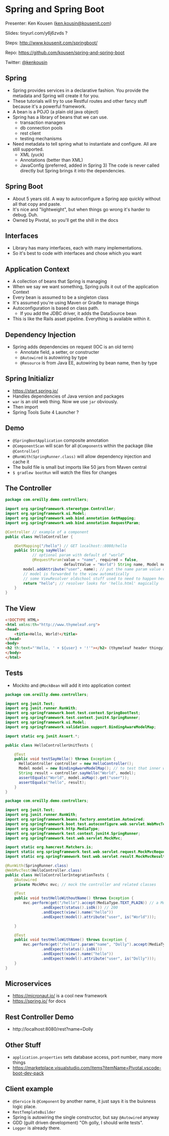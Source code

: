 # Spring and Spring Boot

Presenter: Ken Kousen (ken.kousin@kousenit.com)

Slides: tinyurl.com/y6j6zvds ?

Steps: http://www.kousenit.com/springboot/

Repo: https://github.com/kousen/spring-and-spring-boot

Twitter: [@kenkousin](https://twitter.com/kenkousen)

## Spring
* Spring provides services in a declarative fashion. You provide the metadata and Spring will create it for you.
* These tutorials will try to use Restful routes and other fancy stuff because it's a powerful framework.
* A bean is a POJO (a plain old java object)
* Spring has a library of beans that we can use.
  * transaction managers
  * db connection pools
  * rest client
  * testing mechanisms
* Need metadata to tell spring what to instantiate and configure. All are still supported.
  * XML (yuck)
  * Annotations (better than XML)
  * JavaConfig (preferred, added in Spring 3) The code is never called directly but Spring brings it into the dependencies.

## Spring Boot
* About 5 years old. A way to autoconfigure a Spring app quickly without all that copy and paste.
* It's nice and "lightweight", but when things go wrong it's harder to debug. Duh.
* Owned by Pivotal, so you'll get the shill in the docs

## Interfaces
* Library has many interfaces, each with many implementations.
* So it's best to code with interfaces and chose which you want

## Application Context
* A collection of beans that Spring is managing
* When we say we want something, Spring pulls it out of the application Context
* Every bean is assumed to be a singleton class
* It's assumed you're using Maven or Gradle to manage things
* Autoconfiguration is based on class path.
  * If you add the JDBC driver, it adds the DataSource bean
* This is like the Rails asset pipeline. Everything is available within it.

## Dependency Injection
* Spring adds dependencies on request (IOC is an old term)
  * Annotate field, a setter, or constructer
  * `@Autowired` is autowiring by type
  * `@Resource` is from Java EE, autowiring by bean name, then by type

## Spring Initializr
* https://start.spring.io/
* Handles dependencies of Java version and packages
* `war` is an old web thing. Now we use `jar` obviously.
* Then import
* Spring Tools Suite 4 Launcher ?

## Demo
* `@SpringBootApplication` composite annotation
* `@ComponentScan` will scan for all `@Component`s within the package (like `@Controller`)
* `@RunWith(SpringRunner.class)` will allow dependency injection and cache it
* The build file is small but imports like 50 jars from Maven central
* `$ gradlew bootRun` will watch the files for changes

## The Controller
```java
package com.oreilly.demo.controllers;

import org.springframework.stereotype.Controller;
import org.springframework.ui.Model;
import org.springframework.web.bind.annotation.GetMapping;
import org.springframework.web.bind.annotation.RequestParam;

@Controller // example of a component
public class HelloController {

    @GetMapping("/hello") // GET localhost::8080/hello
    public String sayHello(
            // optional param with default of "world"
            @RequestParam(value = "name", required = false,
                          defaultValue = "World") String name, Model model) { // model will map keys and vals between resources
        model.addAttribute("user", name); // put the name param value on key "user"
        // model is forwarded to the view automatically
        // some ViewResolver oldschool stuff used to need to happen here
        return "hello"; // resolver looks for 'hello.html' magically
    }
}
```

## The View
```html
<!DOCTYPE HTML>
<html xmlns:th="http://www.thymeleaf.org">
<head>
    <title>Hello, World!</title>
</head>
<body>
<h2 th:text="'Hello, ' + ${user} + '!'"></h2> (thymeleaf header thingy)
</body>
</html>
```

## Tests
* Mockito and `@MockBean` will add it into application context

```java
package com.oreilly.demo.controllers;

import org.junit.Test;
import org.junit.runner.RunWith;
import org.springframework.boot.test.context.SpringBootTest;
import org.springframework.test.context.junit4.SpringRunner;
import org.springframework.ui.Model;
import org.springframework.validation.support.BindingAwareModelMap;

import static org.junit.Assert.*;

public class HelloControllerUnitTests {

    @Test
    public void testSayHello() throws Exception {
      HelloController controller = new HelloController();
      Model model = new BindingAwareModelMap(); // to test that inner working of Model
      String result = controller.sayHello("World", model);
      assertEquals("World", model.asMap().get("user"));
      assertEquals("hello", result);
    }
}
```

```java
package com.oreilly.demo.controllers;

import org.junit.Test;
import org.junit.runner.RunWith;
import org.springframework.beans.factory.annotation.Autowired;
import org.springframework.boot.test.autoconfigure.web.servlet.WebMvcTest;
import org.springframework.http.MediaType;
import org.springframework.test.context.junit4.SpringRunner;
import org.springframework.test.web.servlet.MockMvc;

import static org.hamcrest.Matchers.is;
import static org.springframework.test.web.servlet.request.MockMvcRequestBuilders.get;
import static org.springframework.test.web.servlet.result.MockMvcResultMatchers.*;

@RunWith(SpringRunner.class)
@WebMvcTest(HelloController.class)
public class HelloControllerIntegrationTests {
    @Autowired
    private MockMvc mvc; // mock the controller and related classes

    @Test
    public void testHelloWithoutName() throws Exception {
        mvc.perform(get("/hello").accept(MediaType.TEXT_PLAIN)) // a MockMvcRequestBuilders
                .andExpect(status().isOk()) // 200
                .andExpect(view().name("hello"))
                .andExpect(model().attribute("user", is("World")));

    }

    @Test
    public void testHelloWithName() throws Exception {
        mvc.perform(get("/hello").param("name", "Dolly").accept(MediaType.TEXT_PLAIN))
                .andExpect(status().isOk())
                .andExpect(view().name("hello"))
                .andExpect(model().attribute("user", is("Dolly")));
    }
}
````

## Microservices
* https://micronaut.io/ is a cool new framework
* https://spring.io/ for docs

## Rest Controller Demo
* http://localhost:8080/rest?name=Dolly

## Other Stuff
* `application.properties` sets database access, port number, many more things
* https://marketplace.visualstudio.com/items?itemName=Pivotal.vscode-boot-dev-pack

## Client example
* `@Service` is `@Component` by another name, it just says it is the buisness logic place.
* `RestTemplateBuilder`
* Spring is autowiring the single constructor, but say `@Autowired` anyway
* GDD (guilt driven development) "Oh golly, I should write tests".
* `Logger` is already there.